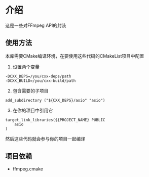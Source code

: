 # 介绍
这是一些对FFmpeg API的封装

## 使用方法
本库需要CMake编译环境，在要使用这些代码的CMakeList项目中配置
1. 设置两个变量
```
-DCXX_DEPS=/you/cxx-deps/path
-DCXX_BUILD=/you/cxx-build/path
```
2. 包含需要的子项目
```
add_subdirectory ("${CXX_DEPS}/asio" "asio")
```

3. 在你的项目中引用它
```
target_link_libraries(${PROJECT_NAME} PUBLIC
	asio
)
```
然后这些代码就会参与你的项目一起编译


## 项目依赖
- ffmpeg.cmake